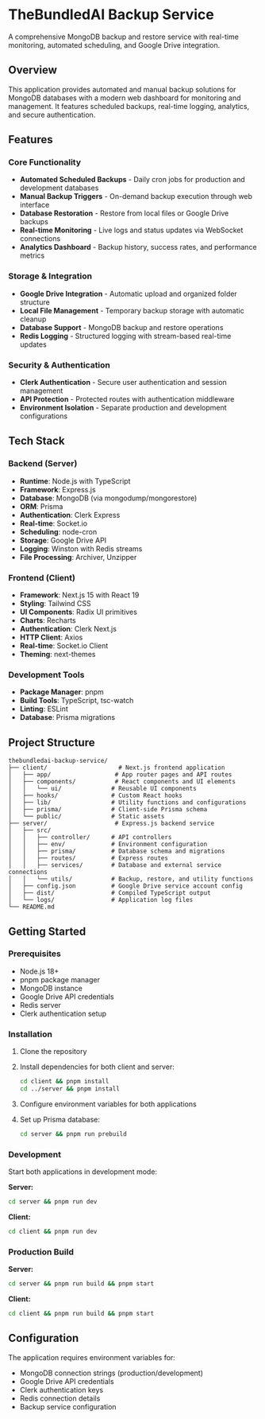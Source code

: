 # TheBundledAI Backup Service

A comprehensive MongoDB backup and restore service with real-time monitoring, automated scheduling, and Google Drive integration.

## Overview

This application provides automated and manual backup solutions for MongoDB databases with a modern web dashboard for monitoring and management. It features scheduled backups, real-time logging, analytics, and secure authentication.

## Features

### Core Functionality
- **Automated Scheduled Backups** - Daily cron jobs for production and development databases
- **Manual Backup Triggers** - On-demand backup execution through web interface
- **Database Restoration** - Restore from local files or Google Drive backups
- **Real-time Monitoring** - Live logs and status updates via WebSocket connections
- **Analytics Dashboard** - Backup history, success rates, and performance metrics

### Storage & Integration
- **Google Drive Integration** - Automatic upload and organized folder structure
- **Local File Management** - Temporary backup storage with automatic cleanup
- **Database Support** - MongoDB backup and restore operations
- **Redis Logging** - Structured logging with stream-based real-time updates

### Security & Authentication
- **Clerk Authentication** - Secure user authentication and session management
- **API Protection** - Protected routes with authentication middleware
- **Environment Isolation** - Separate production and development configurations

## Tech Stack

### Backend (Server)
- **Runtime**: Node.js with TypeScript
- **Framework**: Express.js
- **Database**: MongoDB (via mongodump/mongorestore)
- **ORM**: Prisma
- **Authentication**: Clerk Express
- **Real-time**: Socket.io
- **Scheduling**: node-cron
- **Storage**: Google Drive API
- **Logging**: Winston with Redis streams
- **File Processing**: Archiver, Unzipper

### Frontend (Client)
- **Framework**: Next.js 15 with React 19
- **Styling**: Tailwind CSS
- **UI Components**: Radix UI primitives
- **Charts**: Recharts
- **Authentication**: Clerk Next.js
- **HTTP Client**: Axios
- **Real-time**: Socket.io Client
- **Theming**: next-themes

### Development Tools
- **Package Manager**: pnpm
- **Build Tools**: TypeScript, tsc-watch
- **Linting**: ESLint
- **Database**: Prisma migrations

## Project Structure

```
thebundledai-backup-service/
├── client/                    # Next.js frontend application
│   ├── app/                  # App router pages and API routes
│   ├── components/           # React components and UI elements
│   │   └── ui/              # Reusable UI components
│   ├── hooks/               # Custom React hooks
│   ├── lib/                 # Utility functions and configurations
│   ├── prisma/              # Client-side Prisma schema
│   └── public/              # Static assets
├── server/                   # Express.js backend service
│   ├── src/
│   │   ├── controller/      # API controllers
│   │   ├── env/             # Environment configuration
│   │   ├── prisma/          # Database schema and migrations
│   │   ├── routes/          # Express routes
│   │   ├── services/        # Database and external service connections
│   │   └── utils/           # Backup, restore, and utility functions
│   ├── config.json          # Google Drive service account config
│   ├── dist/                # Compiled TypeScript output
│   └── logs/                # Application log files
└── README.md
```

## Getting Started

### Prerequisites
- Node.js 18+
- pnpm package manager
- MongoDB instance
- Google Drive API credentials
- Redis server
- Clerk authentication setup

### Installation

1. Clone the repository
2. Install dependencies for both client and server:
   ```bash
   cd client && pnpm install
   cd ../server && pnpm install
   ```

3. Configure environment variables for both applications
4. Set up Prisma database:
   ```bash
   cd server && pnpm run prebuild
   ```

### Development

Start both applications in development mode:

**Server:**
```bash
cd server && pnpm run dev
```

**Client:**
```bash
cd client && pnpm run dev
```

### Production Build

**Server:**
```bash
cd server && pnpm run build && pnpm start
```

**Client:**
```bash
cd client && pnpm run build && pnpm start
```

## Configuration

The application requires environment variables for:
- MongoDB connection strings (production/development)
- Google Drive API credentials
- Clerk authentication keys
- Redis connection details
- Backup service configuration

